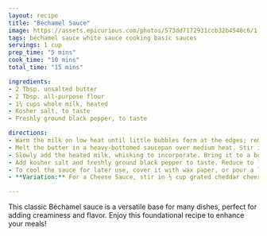 ```yaml
---
layout: recipe
title: "Béchamel Sauce"
image: https://assets.epicurious.com/photos/573dd7172931ccb32b4540c6/1:1/w_2560%2Cc_limit/shutterstock_255028507.jpg
tags: béchamel sauce white sauce cooking basic sauces
servings: 1 cup
prep_time: "5 mins"
cook_time: "10 mins"
total_time: "15 mins"

ingredients:
- 2 Tbsp. unsalted butter
- 2 Tbsp. all-purpose flour
- 1¼ cups whole milk, heated
- Kosher salt, to taste
- Freshly ground black pepper, to taste

directions:
- Warm the milk on low heat until little bubbles form at the edges; remove from heat.
- Melt the butter in a heavy-bottomed saucepan over medium heat. Stir in the flour and cook, stirring constantly, until the paste cooks and bubbles a bit, about 2 minutes, without letting it brown.
- Slowly add the heated milk, whisking to incorporate. Bring it to a boil, stirring constantly, as the sauce thickens.
- Add kosher salt and freshly ground black pepper to taste. Reduce to low heat, and cook, stirring, for another 2–3 minutes. Remove from the heat.
- To cool the sauce for later use, cover it with wax paper, or pour a layer of milk over it to prevent a skin from forming. Refrigerate for up to 3 days.
- **Variation:** For a Cheese Sauce, stir in ½ cup grated cheddar cheese during the last 2 minutes of cooking, along with a pinch of cayenne pepper.

---
```

This classic Béchamel sauce is a versatile base for many dishes, perfect for adding creaminess and flavor. Enjoy this foundational recipe to enhance your meals!
